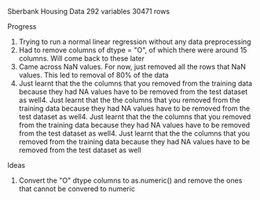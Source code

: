 
Sberbank Housing Data
292 variables
30471 rows



Progress
1. Trying to run a normal linear regression without any data preprocessing
2. Had to remove columns of dtype = "O", of which there were around 15 columns. Will come back to these later
3. Came across NaN values. For now, just removed all the rows that NaN values. This led to removal of 80% of the data
4. Just learnt that the the columns that you removed from the training data because they had NA values have to be removed from the test dataset as well4. Just learnt that the the columns that you removed from the training data because they had NA values have to be removed from the test dataset as well4. Just learnt that the the columns that you removed from the training data because they had NA values have to be removed from the test dataset as well4. Just learnt that the the columns that you removed from the training data because they had NA values have to be removed from the test dataset as well


Ideas
1. Convert the "O" dtype columns to as.numeric() and remove the ones that cannot be convered to numeric
